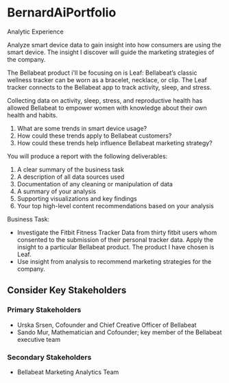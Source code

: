 # BernardAiPortfolio
Analytic Experience


Analyze smart device data to gain insight into how consumers are using the smart device. The insight I discover will guide the marketing strategies of the company. 

The Bellabeat product i'll be focusing on is Leaf: Bellabeat’s classic wellness tracker can be worn as a bracelet, necklace, or clip. The Leaf tracker connects
to the Bellabeat app to track activity, sleep, and stress.

Collecting data on activity, sleep, stress, and reproductive health has allowed Bellabeat to empower women with knowledge about their own health and habits. 

1. What are some trends in smart device usage?
2. How could these trends apply to Bellabeat customers?
3. How could these trends help influence Bellabeat marketing strategy?

You will produce a report with the following deliverables:
1. A clear summary of the business task
2. A description of all data sources used
3. Documentation of any cleaning or manipulation of data
4. A summary of your analysis
5. Supporting visualizations and key findings
6. Your top high-level content recommendations based on your analysis

Business Task:
- Investigate the Fitbit Fitness Tracker Data from thirty fitbit users whom consented to the submission of their personal tracker data. Apply the insight to a particular Bellabeat product. The product I have chosen is Leaf. 
- Use insight from analysis to recommend marketing strategies for the company. 

## Consider Key Stakeholders
### Primary Stakeholders 
- Urska Srsen, Cofounder and Chief Creative Officer of Bellabeat
- Sando Mur, Mathematician and Cofounder; key member of the Bellabeat executive team

### Secondary Stakeholders
- Bellabeat Marketing Analytics Team 
